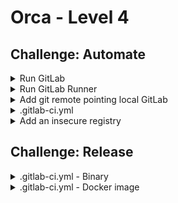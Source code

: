 # Orca - Level 4

## Challenge: Automate

<details><summary>Run GitLab</summary>
<p>

Run on local computer.

```bash
docker network create orca-gitlab-network
docker run -d --name gitlab \
    --net orca-gitlab-network -p 8000:8000 \
    --network-alias gitlab.local.cmd.cat \
    --network-alias registry.local.cmd.cat \
    -e "GITLAB_DOMAIN=local.cmd.cat" \
    lukaszlach/orca-gitlab
```

Run on a workshop VPS server (replace `XX` with your server number).

**Notice**: Change `local` to `vpsXX` in all further code snippets if needed.

```bash
docker network create orca-gitlab-network
docker run -d --name gitlab \
    --net orca-gitlab-network -p 8000:8000 \
    --network-alias gitlab.vpsXX.cmd.cat \
    --network-alias registry.vpsXX.cmd.cat \
    -e "GITLAB_DOMAIN=vpsXX.cmd.cat" \
    lukaszlach/orca-gitlab
```


</p>
</details>

<details><summary>Run GitLab Runner</summary>
<p>

```bash
docker run -d --name gitlab-runner \
    --net orca-gitlab-network \
    -v /var/run/docker.sock:/var/run/docker.sock \
    lukaszlach/orca-gitlab-runner
```

</p>
</details>


<details><summary>Add git remote pointing local GitLab</summary>
<p>

```bash
git remote add local http://gitlab.local.cmd.cat:8000/root/orca.git
```

</p>
</details>

<details><summary>.gitlab-ci.yml</summary>
<p>

```yaml
before_script:
  - docker login registry.local.cmd.cat:8000 -u root -p passw0rd

stages:
  - build

build:
  stage: build
  script:
    - docker build --no-cache -t orca .
```

</p>
</details>

<details><summary>Add an insecure registry</summary>
<p>

```bash
sudo echo '{"insecure-registries":["registry.vpsX.cmd.cat:8000"]}' > /etc/docker/daemon.json
sudo kill -HUP $(pidof dockerd)
```

</p>
</details>

## Challenge: Release

<details><summary>.gitlab-ci.yml - Binary</summary>
<p>

```yaml
before_script:
  - docker login registry.local.cmd.cat:8000 -u root -p passw0rd

stages:
  - build

build:
  stage: build
  artifacts:
    untracked: true
  script:
    - docker build --no-cache -t orca .
    - docker cp $(docker create orca):/orca . && docker rm -f $(docker ps -lq)
```

</p>
</details>

<details><summary>.gitlab-ci.yml - Docker image</summary>
<p>

```yaml
before_script:
  - docker login registry.local.cmd.cat:8000 -u root -p passw0rd

stages:
  - build

build:
  stage: build
  artifacts:
    untracked: true
  script:
    - docker build --no-cache -t orca .
    - docker cp $(docker create orca):/orca . && docker rm -f $(docker ps -lq)
    - docker tag orca registry.local.cmd.cat:8000/root/orca:$CI_JOB_ID
    - docker push registry.local.cmd.cat:8000/root/orca:$CI_JOB_ID
```

</p>
</details>
